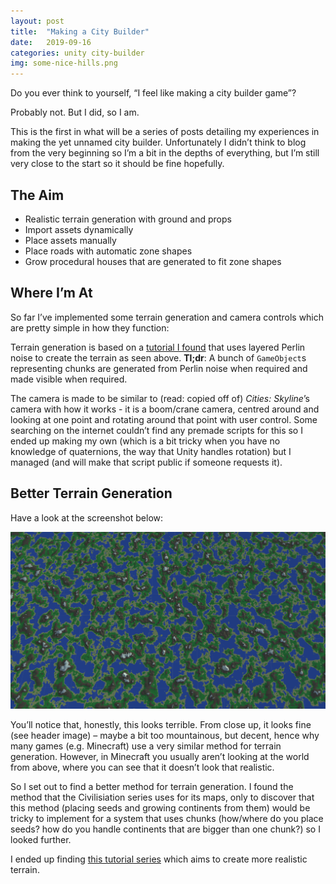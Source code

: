 ```yaml
---
layout: post
title:  "Making a City Builder"
date:   2019-09-16
categories: unity city-builder
img: some-nice-hills.png
---
```


Do you ever think to yourself, “I feel like making a city builder game”?

Probably not. But I did, so I am.

This is the first in what will be a series of posts detailing my experiences in making the yet unnamed city builder. Unfortunately I didn’t think to blog from the very beginning so I’m a bit in the depths of everything, but I’m still very close to the start so it should be fine hopefully.

## The Aim

-   Realistic terrain generation with ground and props
-   Import assets dynamically
-   Place assets manually
-   Place roads with automatic zone shapes
-   Grow procedural houses that are generated to fit zone shapes

## Where I’m At

So far I’ve implemented some terrain generation and camera controls which are pretty simple in how they function:

Terrain generation is based on a [tutorial I found](https://www.youtube.com/watch?v=wbpMiKiSKm8&list=PLFt_AvWsXl0eBW2EiBtl_sxmDtSgZBxB3) that uses layered Perlin noise to create the terrain as seen above. **Tl;dr**: A bunch of `GameObject`s representing chunks are generated from Perlin noise when required and made visible when required.

The camera is made to be similar to (read: copied off of) *Cities: Skyline*’s camera with how it works - it is a boom/crane camera, centred around and looking at one point and rotating around that point with user control. Some searching on the internet couldn’t find any premade scripts for this so I ended up making my own (which is a bit tricky when you have no knowledge of quaternions, the way that Unity handles rotation) but I managed (and will make that script public if someone requests it).

## Better Terrain Generation

Have a look at the screenshot below:

![Random interconnected islands and water](bad-terrain.png)

You’ll notice that, honestly, this looks terrible. From close up, it looks fine (see header image) – maybe a bit too mountainous, but decent, hence why many games (e.g. Minecraft) use a very similar method for terrain generation. However, in Minecraft you usually aren’t looking at the world from above, where you can see that it doesn’t look that realistic.

So I set out to find a better method for terrain generation. I found the method that the Civilisiation series uses for its maps, only to discover that this method (placing seeds and growing continents from them) would be tricky to implement for a system that uses chunks (how/where do you place seeds? how do you handle continents that are bigger than one chunk?) so I looked further.

I ended up finding [this tutorial series](https://leatherbee.org/index.php/2018/10/06/terrain-generation-1-introduction/) which aims to create more realistic terrain.
